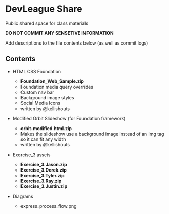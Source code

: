 DevLeague Share
=====

Public shared space for class materials

**DO NOT COMMIT ANY SENSETIVE INFORMATION**

Add descriptions to the file contents below
(as well as commit logs)

## Contents

- HTML CSS Foundation
  - **Foundation_Web_Sample.zip**
  - Foundation media query overrides
  - Custom nav bar
  - Background image styles
  - Social Media Icons
  - written by @kellishouts

- Modified Orbit Slideshow (for Foundation framework)
  - **orbit-modified.html.zip**
  - Makes the slideshow use a background image instead of an img tag so it can fit any width
  - written by @kellishouts

- Exercise_3 assets
  - **Exercise_3.Jason.zip**
  - **Exercise_3.Derek.zip**
  - **Exercise_3.Tyler.zip**
  - **Exercise_3.Ray.zip**
  - **Exercise_3.Justin.zip**

- Diagrams
  - express_process_flow.png
